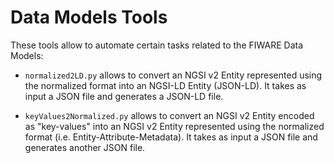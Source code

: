 # Data Models Tools

These tools allow to automate certain tasks related to the FIWARE Data Models:

* `normalized2LD.py` allows to convert an NGSI v2 Entity represented using the normalized format into an NGSI-LD Entity (JSON-LD). It takes as input a JSON file and generates a JSON-LD file. 

* `keyValues2Normalized.py` allows to convert an NGSI v2 Entity encoded as "key-values" into an NGSI v2 Entity represented using the normalized format (i.e. Entity-Attribute-Metadata). It takes as input a JSON file and generates another JSON file. 
